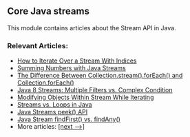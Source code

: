 ## Core Java streams

This module contains articles about the Stream API in Java.

### Relevant Articles: 
- [How to Iterate Over a Stream With Indices](https://www.baeldung.com/java-stream-indices)
- [Summing Numbers with Java Streams](https://www.baeldung.com/java-stream-sum)
- [The Difference Between Collection.stream().forEach() and Collection.forEach()](https://www.baeldung.com/java-collection-stream-foreach)
- [Java 8 Streams: Multiple Filters vs. Complex Condition](https://www.baeldung.com/java-streams-multiple-filters-vs-condition)
- [Modifying Objects Within Stream While Iterating](https://www.baeldung.com/java-stream-modify-objects-during-iteration)
- [Streams vs. Loops in Java](https://www.baeldung.com/java-streams-vs-loops)
- [Java Streams peek() API](https://www.baeldung.com/java-streams-peek-api)
- [Java Stream findFirst() vs. findAny()](https://www.baeldung.com/java-stream-findfirst-vs-findany)
- More articles: [[next -->]](/../core-java-streams-2)
